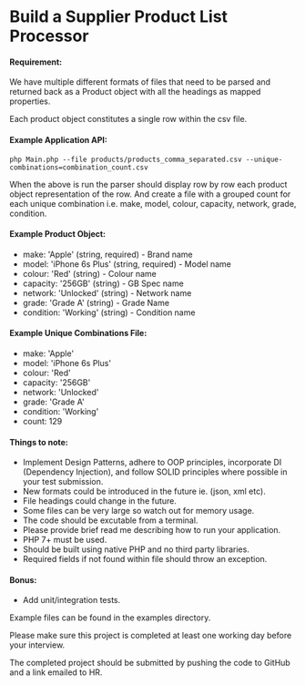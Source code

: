 # Build a Supplier Product List Processor

#### Requirement: 

We have multiple different formats of files that need to be parsed and returned back as a Product object with all the headings as mapped properties. 

Each product object constitutes a single row within the csv file.

#### Example Application API:
`php Main.php --file products/products_comma_separated.csv --unique-combinations=combination_count.csv`

When the above is run the parser should display row by row each product object representation of the row. And create a file with a grouped count for each unique combination i.e. make, model, colour, capacity, network, grade, condition.

#### Example Product Object:
- make: 'Apple' (string, required) - Brand name
- model: 'iPhone 6s Plus' (string, required) - Model name
- colour: 'Red' (string) - Colour name
- capacity: '256GB' (string) - GB Spec name
- network: 'Unlocked' (string) - Network name
- grade: 'Grade A' (string) - Grade Name
- condition: 'Working' (string) - Condition name

#### Example Unique Combinations File:
- make: 'Apple'
- model: 'iPhone 6s Plus'
- colour: 'Red'
- capacity: '256GB'
- network: 'Unlocked'
- grade: 'Grade A'
- condition: 'Working'
- count: 129

#### Things to note:
  - Implement Design Patterns, adhere to OOP principles, incorporate DI (Dependency Injection), and follow SOLID principles where possible in your test submission.
  - New formats could be introduced in the future ie. (json, xml etc).
  - File headings could change in the future.
  - Some files can be very large so watch out for memory usage.
  - The code should be excutable from a terminal.
  - Please provide brief read me describing how to run your application.
  - PHP 7+ must be used.
  - Should be built using native PHP and no third party libraries.
  - Required fields if not found within file should throw an exception.


#### Bonus:
  - Add unit/integration tests.

Example files can be found in the examples directory.

Please make sure this project is completed at least one working day before your interview.

The completed project should be submitted by pushing the code to GitHub and a link emailed to HR.
